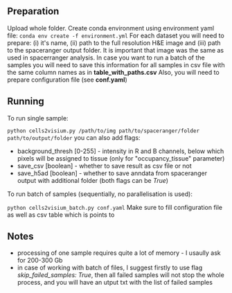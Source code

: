 ## Preparation
Upload whole folder. Create conda environment using environment yaml file:
`conda env create -f environment.yml`
For each dataset you will need to prepare: (i) it's name, (ii) path to the full resolution H&E image and (iii) path to the spaceranger output folder. It is important that image was the same as used in spacerranger analysis.
In case you want to run a batch of the samples you will need to save this information for all samples in csv file with the same column names as in **table_with_paths.csv**
Also, you will need to prepare configuration file (see **conf.yaml**)

## Running
To run single sample:

`python cells2visium.py /path/to/img path/to/spaceranger/folder path/to/output/folder`
you can also add flags:
 - background_thresh [0-255] - intensity in R and B channels, below which pixels will be assigned to tissue (only for "occupancy_tissue" parameter)
 - save_csv [boolean] - whether to save result as csv file or not
 - save_h5ad [boolean] - whether to save anndata from spaceranger output with additional folder (both flags can be *True*)

To run batch of samples (sequentially, no parallelisation is used):

`python cells2visium_batch.py conf.yaml`
Make sure to fill configuration file as well as csv table which is points to

## Notes
- processing of one sample requires quite a lot of memory - I usaully ask for 200-300 Gb
- in case of working with batch of files, I suggest firstly to use flag *skip_failed_samples: True*, then all failed samples will not stop the whole process, and you will have an utput txt with the list of failed samples

